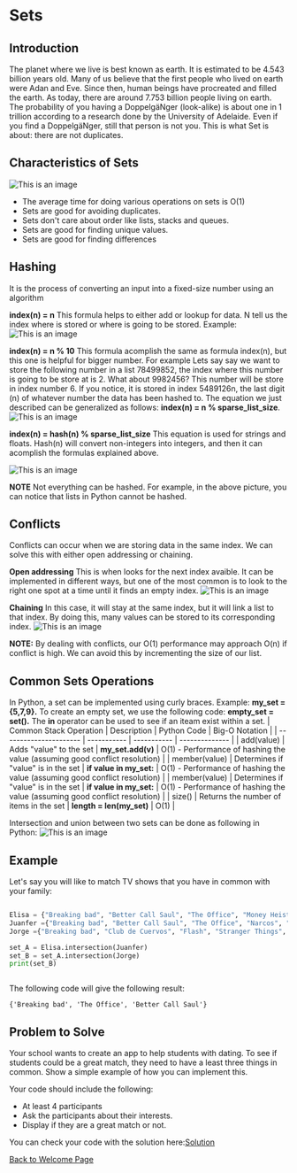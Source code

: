 # Sets

## Introduction
The planet where we live is best known as earth. It is estimated to be 4.543 billion years old. Many of us believe that the first people who lived on earth were Adan and Eve. Since then, human beings have procreated and filled the earth. As today, there are around 7.753 billion people living on earth. The probability of you having a DoppelgäNger (look-alike) is about one in 1 trillion according to a research done by the University of Adelaide. Even if you find a DoppelgäNger, still that person is not you. This is what Set is about: there are not duplicates.
    

  

## Characteristics of Sets
![This is an image](https://github.com/chenmilla/CSE-212-Final/blob/main/images/640px-PolygonsSetIntersection.svg.png)

* The average time for doing various operations on sets is O(1) 
* Sets are good for avoiding duplicates. 
* Sets don't care about order like lists, stacks and queues.
* Sets are good for finding unique values.
* Sets are good for finding differences 

## Hashing 
It is the process of converting an input into a fixed-size number using an algorithm

**index(n) = n**
This formula helps to either add or lookup for data. N tell us the index where is stored or where is going to be stored. Example: 
![This is an image](https://github.com/chenmilla/CSE-212-Final/blob/main/images/index(n)_n.png)

**index(n) = n % 10**
This formula acomplish the same as formula index(n), but this one is helpful for bigger number. For example Lets say say we want to store the following number in a list 78499852, the index where this number is going to be store at is 2. What about 9982456? This number will be store in index number 6. If you notice, it is stored in index 5489126n, the last digit (n) of whatever number the data has been hashed to. The equation we just described can be generalized as follows: **index(n) = n % sparse_list_size**. 
![This is an image](https://github.com/chenmilla/CSE-212-Final/blob/main/images/index(n)_n%2510.png)

**index(n) = hash(n) % sparse_list_size**
This equation is used for strings and floats. Hash(n) will convert non-integers into integers, and then it can acomplish the formulas explained above.

![This is an image](https://github.com/chenmilla/CSE-212-Final/blob/main/images/hash_examples..JPG)

**NOTE** Not everything can be hashed. For example, in the above picture, you can notice that lists in Python cannot be hashed.

## Conflicts
Conflicts can occur when we are storing data in the same index. We can solve this with either open addressing or chaining.

**Open addressing**
This is when looks for the next index avaible. It can be implemented in different ways, but one of the most common is to look to the right one spot at a time until it finds an empty index. 
![This is an image](https://github.com/chenmilla/CSE-212-Final/blob/main/images/open_addressing.png)

**Chaining**
In this case, it will stay at the same index, but it will link a list to that index. By doing this, many values can be stored to its corresponding index. 
![This is an image](https://github.com/chenmilla/CSE-212-Final/blob/main/images/chaining.png)

**NOTE:** By dealing with conflicts, our O(1) performance may approach O(n) if conflict is high. We can avoid this by incrementing the size of our list.   

## Common Sets Operations
In Python, a set can be implemented using curly braces. Example: **my_set = {5,7,9}.** To create an empty set, we use the following code: **empty_set = set().** The **in** operator can be used to see if an iteam exist within a set.
| Common Stack Operation | Description | Python Code | Big-O Notation |
| ---------------------- | ----------- | ----------- | -------------- |
| add(value)	                | 	Adds "value" to the set | **my_set.add(v)** | O(1) - Performance of hashing the value (assuming good conflict resolution) |
| member(value)	 | Determines if "value" is in the set	 | **if value in my_set:** | O(1) - Performance of hashing the value (assuming good conflict resolution) |
| member(value)	 | Determines if "value" is in the set | **if value in my_set:** | O(1) - Performance of hashing the value (assuming good conflict resolution) |
| size()	 | Returns the number of items in the set | **length = len(my_set)** | O(1) |

Intersection and union between two sets can be done as following in Python:
![This is an image](https://github.com/chenmilla/CSE-212-Final/blob/main/images/Intersection_Union.JPG)

## Example
Let's say you will like to match TV shows that you have in common with your family:

```python 

Elisa = {"Breaking bad", "Better Call Saul", "The Office", "Money Heist", "More Girls", "Love is Blind", "Gilmore girls" }
Juanfer ={"Breaking bad", "Better Call Saul", "The Office", "Narcos", "Prison Break", "Ozark", "Survivor", "The last dance", "Luis Miguel"}
Jorge ={"Breaking bad", "Club de Cuervos", "Flash", "Stranger Things", "Cobra Kai", "Better Call Saul", "Maradona", "Ronaldo","The Office"}

set_A = Elisa.intersection(Juanfer) 
set_B = set_A.intersection(Jorge) 
print(set_B)



```
The following code will give the following result:
```
{'Breaking bad', 'The Office', 'Better Call Saul'}
```


## Problem to Solve
Your school wants to create an app to help students with dating. To see if students could be a great match, they need to have a least three things in common. Show a simple example of how you can implement this. 

Your code should include the following:
* At least 4 participants
* Ask the participants about their interests.
* Display if they are a great match or not.

You can check your code with the solution here:[Solution](datingApp.py)
 
[Back to Welcome Page](0-welcome.md)
